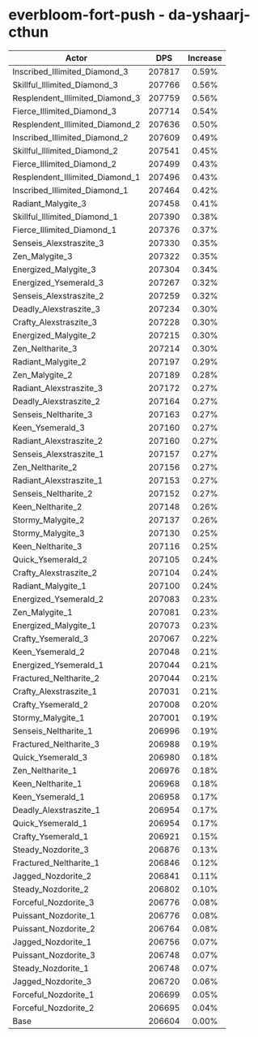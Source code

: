 # everbloom-fort-push - da-yshaarj-cthun
| Actor | DPS | Increase |
|---|:---:|:---:|
|Inscribed_Illimited_Diamond_3|207817|0.59%|
|Skillful_Illimited_Diamond_3|207766|0.56%|
|Resplendent_Illimited_Diamond_3|207759|0.56%|
|Fierce_Illimited_Diamond_3|207714|0.54%|
|Resplendent_Illimited_Diamond_2|207636|0.50%|
|Inscribed_Illimited_Diamond_2|207609|0.49%|
|Skillful_Illimited_Diamond_2|207541|0.45%|
|Fierce_Illimited_Diamond_2|207499|0.43%|
|Resplendent_Illimited_Diamond_1|207496|0.43%|
|Inscribed_Illimited_Diamond_1|207464|0.42%|
|Radiant_Malygite_3|207458|0.41%|
|Skillful_Illimited_Diamond_1|207390|0.38%|
|Fierce_Illimited_Diamond_1|207376|0.37%|
|Senseis_Alexstraszite_3|207330|0.35%|
|Zen_Malygite_3|207322|0.35%|
|Energized_Malygite_3|207304|0.34%|
|Energized_Ysemerald_3|207267|0.32%|
|Senseis_Alexstraszite_2|207259|0.32%|
|Deadly_Alexstraszite_3|207234|0.30%|
|Crafty_Alexstraszite_3|207228|0.30%|
|Energized_Malygite_2|207215|0.30%|
|Zen_Neltharite_3|207214|0.30%|
|Radiant_Malygite_2|207197|0.29%|
|Zen_Malygite_2|207189|0.28%|
|Radiant_Alexstraszite_3|207172|0.27%|
|Deadly_Alexstraszite_2|207164|0.27%|
|Senseis_Neltharite_3|207163|0.27%|
|Keen_Ysemerald_3|207160|0.27%|
|Radiant_Alexstraszite_2|207160|0.27%|
|Senseis_Alexstraszite_1|207157|0.27%|
|Zen_Neltharite_2|207156|0.27%|
|Radiant_Alexstraszite_1|207153|0.27%|
|Senseis_Neltharite_2|207152|0.27%|
|Keen_Neltharite_2|207148|0.26%|
|Stormy_Malygite_2|207137|0.26%|
|Stormy_Malygite_3|207130|0.25%|
|Keen_Neltharite_3|207116|0.25%|
|Quick_Ysemerald_2|207105|0.24%|
|Crafty_Alexstraszite_2|207104|0.24%|
|Radiant_Malygite_1|207100|0.24%|
|Energized_Ysemerald_2|207083|0.23%|
|Zen_Malygite_1|207081|0.23%|
|Energized_Malygite_1|207073|0.23%|
|Crafty_Ysemerald_3|207067|0.22%|
|Keen_Ysemerald_2|207048|0.21%|
|Energized_Ysemerald_1|207044|0.21%|
|Fractured_Neltharite_2|207044|0.21%|
|Crafty_Alexstraszite_1|207031|0.21%|
|Crafty_Ysemerald_2|207008|0.20%|
|Stormy_Malygite_1|207001|0.19%|
|Senseis_Neltharite_1|206996|0.19%|
|Fractured_Neltharite_3|206988|0.19%|
|Quick_Ysemerald_3|206980|0.18%|
|Zen_Neltharite_1|206976|0.18%|
|Keen_Neltharite_1|206968|0.18%|
|Keen_Ysemerald_1|206958|0.17%|
|Deadly_Alexstraszite_1|206954|0.17%|
|Quick_Ysemerald_1|206954|0.17%|
|Crafty_Ysemerald_1|206921|0.15%|
|Steady_Nozdorite_3|206876|0.13%|
|Fractured_Neltharite_1|206846|0.12%|
|Jagged_Nozdorite_2|206841|0.11%|
|Steady_Nozdorite_2|206802|0.10%|
|Forceful_Nozdorite_3|206776|0.08%|
|Puissant_Nozdorite_1|206776|0.08%|
|Puissant_Nozdorite_2|206764|0.08%|
|Jagged_Nozdorite_1|206756|0.07%|
|Puissant_Nozdorite_3|206748|0.07%|
|Steady_Nozdorite_1|206748|0.07%|
|Jagged_Nozdorite_3|206720|0.06%|
|Forceful_Nozdorite_1|206699|0.05%|
|Forceful_Nozdorite_2|206695|0.04%|
|Base|206604|0.00%|
